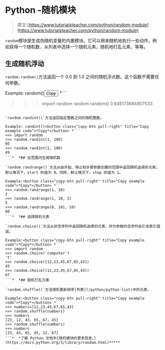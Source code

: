 # Python -随机模块

> 原文:[https://www.tutorialsteacher.com/python/random-module](https://www.tutorialsteacher.com/python/random-module)

`random`模块是生成伪随机变量的内置模块。它可以用来随机地执行一些动作，例如获得一个随机数，从列表中选择一个随机元素，随机地打乱元素，等等。

## 生成随机浮动

`random.random()`方法返回一个 0.0 到 1.0 之间的随机浮点数。这个函数不需要任何参数。

Example: random()<button class="copy-btn pull-right" title="Copy example code">*Copy*</button> *```
>>> import random
>>> random.random()
0.645173684807533 
```*  *## 生成随机整数

`random.randint()`方法返回指定整数之间的随机整数。

Example: randint()<button class="copy-btn pull-right" title="Copy example code">*Copy*</button> *```
>>> import random
>>> random.randint(1, 100)
95           
>>> random.randint(1, 100)
49 
```*  *## 在范围内生成随机数

`random.randrange()`方法从由开始、停止和步骤参数创建的范围中返回随机选择的元素。 默认情况下，start 的值为 0。同样，默认情况下，step 的值为 1。

Example:<button class="copy-btn pull-right" title="Copy example code">*Copy*</button> *```
>>> random.randrange(1, 10)
2
>>> random.randrange(1, 10, 2)
5            
>>> random.randrange(0, 101, 10)
80 
```*  *## 选择随机元素

`random.choice()`方法从非空序列中返回随机选择的元素。作为参数的空序列会引发索引错误。

Example:<button class="copy-btn pull-right" title="Copy example code">*Copy*</button> *```
>>> import random
>>> random.choice('computer')
't'          
>>> random.choice([12,23,45,67,65,43])
45           
>>> random.choice((12,23,45,67,65,43))
67 
```*  *## 随机打乱元素

`random.shuffle()`方法随机重新排序[列表](/python/python-list)中的元素。

Example:<button class="copy-btn pull-right" title="Copy example code">*Copy*</button> *```
>>> numbers=[12,23,45,67,65,43]
>>> random.shuffle(numbers)
>>> numbers
[23, 12, 43, 65, 67, 45]
>>> random.shuffle(numbers)
>>> numbers
[23, 43, 65, 45, 12, 67] 
```*  *了解 Python 文档中[随机模块的更多信息。](https://docs.python.org/3/library/random.html)*****